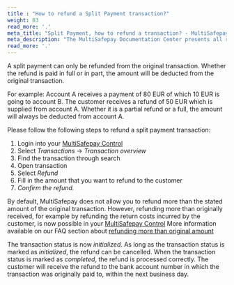 ```yaml
---
title : "How to refund a Split Payment transaction?"
weight: 83
read_more: '.'
meta_title: "Split Payment, how to refund a transaction? - MultiSafepay Docs"
meta_description: "The MultiSafepay Documentation Center presents all relevant information about our Plugins and API. You can also find support pages for payment methods, tools and general questions as well as the contact details of our Support and Integration Teams."
read_more: '.'
---
```


A split payment can only be refunded from the original transaction. Whether the refund is paid in full or in part, the amount will be deducted from the original transaction.

For example: Account A receives a payment of 80 EUR of which 10 EUR is going to account B. The customer receives a refund of 50 EUR which is supplied from account A. Whether it is a partial refund or a full, the amount will always be deducted from account A. 

Please follow the following steps to refund a split payment transaction:

1. Login into your [MultiSafepay Control](https://merchant.multisafepay.com)
2. Select _Transactions_ -> _Transaction overview_
3. Find the transaction through search
4. Open transaction
5. Select _Refund_
6. Fill in the amount that you want to refund to the customer
7. _Confirm the refund._

By default, MultiSafepay does not allow you to refund more than the stated amount of the original transaction. However, refunding more than originally received, for example by refunding the return costs incurred by the customer, is now possible in your [MultiSafepay Control]((https://merchant.multisafepay.com/)) More information available on our FAQ section about [refunding more than original amount](/faq/finance/refund-more-than-original-amount)

The transaction status is now _initialized_. As long as the transaction status is marked as _initialized_, the refund can be cancelled. When the transaction status is marked as _completed_, the refund is processed correctly. The customer will receive the refund to the bank account number in which the transaction was originally paid to, within the next business day.